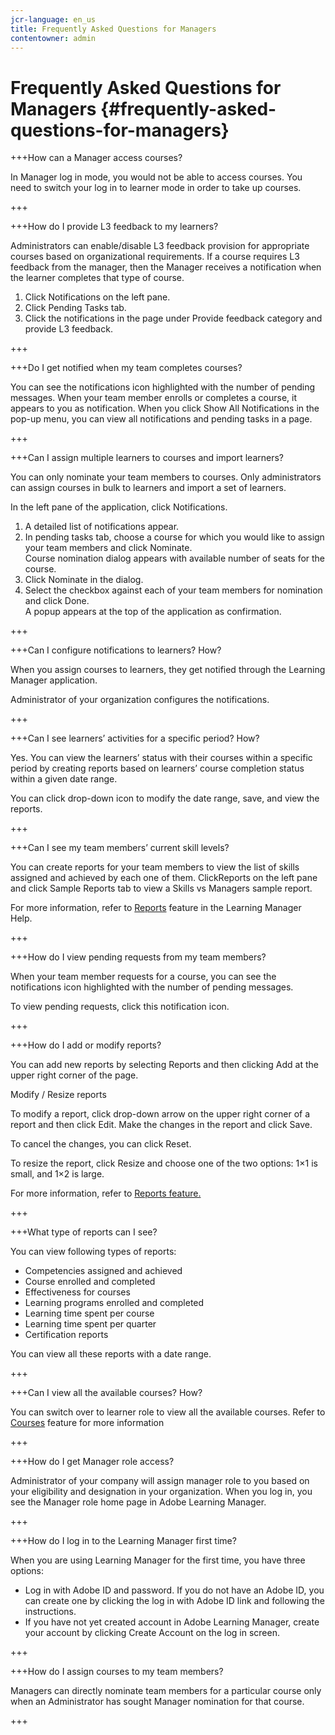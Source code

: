 ```yaml
---
jcr-language: en_us
title: Frequently Asked Questions for Managers
contentowner: admin
---
```



# Frequently Asked Questions for Managers {#frequently-asked-questions-for-managers}

+++How can a Manager access courses?

In Manager log in mode, you would not be able to access courses. You need to switch your log in to learner mode in order to take up courses.

+++

+++How do I provide L3 feedback to my learners?

Administrators can enable/disable L3 feedback provision for appropriate courses based on organizational requirements. If a course requires L3 feedback from the manager, then the Manager receives a notification when the learner completes that type of course.

1. Click Notifications on the left pane.
1. Click Pending Tasks tab.
1. Click the notifications in the page under Provide feedback category and provide L3 feedback.

+++

+++Do I get notified when my team completes courses?

You can see the notifications icon highlighted with the number of pending messages. When your team member enrolls or completes a course, it appears to you as notification. When you click Show All Notifications in the pop-up menu, you can view all notifications and pending tasks in a page.

+++

+++Can I assign multiple learners to courses and import learners?

You can only nominate your team members to courses. Only administrators can assign courses in bulk to learners and import a set of learners.

In the left pane of the application, click Notifications.

1. A detailed list of notifications appear.
1. In pending tasks tab, choose a course for which you would like to assign your team members and click Nominate.  
   Course nomination dialog appears with available number of seats for the course.
1. Click Nominate in the dialog.
1. Select the checkbox against each of your team members for nomination and click Done.  
   A popup appears at the top of the application as confirmation.

+++

+++Can I configure notifications to learners? How?

When you assign courses to learners, they get notified through the Learning Manager application.

Administrator of your organization configures the notifications.

+++

+++Can I see learners’ activities for a specific period? How?

Yes. You can view the learners’ status with their courses within a specific period by creating reports based on learners’ course completion status within a given date range.

You can click drop-down icon to modify the date range, save, and view the reports.

+++

+++Can I see my team members’ current skill levels?

You can create reports for your team members to view the list of skills assigned and achieved by each one of them. ClickReports on the left pane and click Sample Reports tab to view a Skills vs Managers sample report.

For more information, refer to  [Reports](feature-summary/reports.md) feature in the Learning Manager Help.

+++

+++How do I view pending requests from my team members?

When your team member requests for a course, you can see the notifications icon highlighted with the number of pending messages.

To view pending requests, click this notification icon.

+++

+++How do I add or modify reports?

You can add new reports by selecting Reports and then clicking Add at the upper right corner of the page.

Modify / Resize reports  
  
To modify a report, click drop-down arrow on the upper right corner of a report and then click Edit. Make the changes in the report and click Save.

To cancel the changes, you can click Reset.

To resize the report, click Resize and choose one of the two options: 1×1 is small, and 1×2 is large.

For more information, refer to  [Reports feature.](feature-summary/reports.md)

+++

+++What type of reports can I see?

You can view following types of reports:

* Competencies assigned and achieved
* Course enrolled and completed
* Effectiveness for courses
* Learning programs enrolled and completed
* Learning time spent per course
* Learning time spent per quarter
* Certification reports

You can view all these reports with a date range.

+++

+++Can I view all the available courses? How?

You can switch over to learner role to view all the available courses. Refer to  [Courses](../learners/feature-summary/courses.md) feature for more information

+++

+++How do I get Manager role access?

Administrator of your company will assign manager role to you based on your eligibility and designation in your organization. When you log in, you see the Manager role home page in Adobe Learning Manager.

+++

+++How do I log in to the Learning Manager first time?

When you are using Learning Manager for the first time, you have three options:

* Log in with Adobe ID and password. If you do not have an Adobe ID, you can create one by clicking the log in with Adobe ID link and following the instructions.
* If you have not yet created account in Adobe Learning Manager, create your account by clicking Create Account on the log in screen.

+++

+++How do I assign courses to my team members?

Managers can directly nominate team members for a particular course only when an Administrator has sought Manager nomination for that course.

+++

